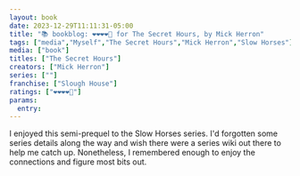 ```yaml
---
layout: book
date: 2023-12-29T11:11:31-05:00
title: "📚 bookblog: ❤️❤️❤️❤️🖤 for The Secret Hours, by Mick Herron"
tags: ["media","Myself","The Secret Hours","Mick Herron","Slow Horses"]
media: ["book"]
titles: ["The Secret Hours"]
creators: ["Mick Herron"]
series: [""]
franchise: ["Slough House"]
ratings: ["❤️❤️❤️❤️🖤"]
params:
  entry:
---
```


I enjoyed this semi-prequel to the Slow Horses series. I'd forgotten some series details along the way and wish there were a series wiki out there to help me catch up. Nonetheless, I remembered enough to enjoy the connections and figure most bits out.
